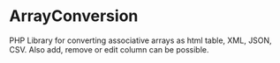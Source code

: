 # ArrayConversion
PHP Library for converting associative arrays as html table, XML, JSON, CSV. Also add, remove or edit column can be possible.
